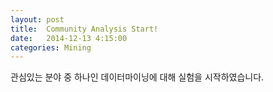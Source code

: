 ```yaml
---
layout: post
title:  Community Analysis Start!
date:   2014-12-13 4:15:00
categories: Mining
---
```


관심있는 분야 중 하나인 데이터마이닝에 대해 실험을 시작하였습니다.

